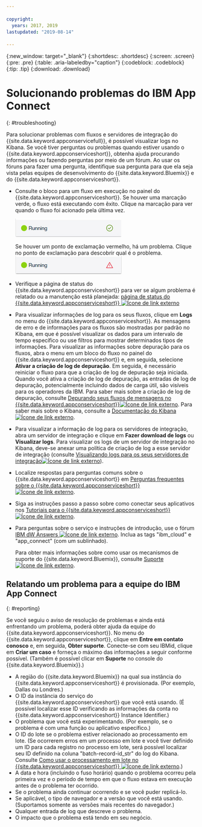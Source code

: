 ```yaml
---

copyright:
  years: 2017, 2019
lastupdated: "2019-08-14"

---
```


{:new_window: target="_blank"}
{:shortdesc: .shortdesc}
{:screen: .screen}
{:pre: .pre}
{:table: .aria-labeledby="caption"}
{:codeblock: .codeblock}
{:tip: .tip} 
{:download: .download}


# Solucionando problemas do IBM App Connect
{: #troubleshooting}

Para solucionar problemas com fluxos e servidores de integração do {{site.data.keyword.appconservicefull}}, é possível visualizar logs no Kibana. Se você tiver perguntas ou problemas quando estiver usando o {{site.data.keyword.appconserviceshort}}, obtenha ajuda procurando informações ou fazendo perguntas por meio de um fórum. Ao usar os fóruns para fazer uma pergunta, identifique sua pergunta para que ela seja vista pelas equipes de desenvolvimento do {{site.data.keyword.Bluemix}} e do {{site.data.keyword.appconserviceshort}}.

-   Consulte o bloco para um fluxo em execução no painel do {{site.data.keyword.appconserviceshort}}. Se houver uma marcação verde, o fluxo está executando com êxito. Clique na marcação para ver quando o fluxo foi acionado pela última vez.

    ![Captura de tela que mostra que um fluxo está executando com sucesso](/images/SuccessfulFlow.jpg)

    Se houver um ponto de exclamação vermelho, há um problema. Clique no ponto de exclamação para descobrir qual é o problema. ![Captura de tela que mostra que um fluxo tem um problema](/images/ErroredFlow.jpg)

-   Verifique a página de status do {{site.data.keyword.appconserviceshort}} para ver se algum problema é relatado ou a manutenção está planejada: [página de status do {{site.data.keyword.appconserviceshort}} ![Ícone de link externo](../../icons/launch-glyph.svg "Ícone de link externo")](https://developer.ibm.com/integration/docs/app-connect/app-connect-status/)
-   Para visualizar informações de log para os seus fluxos, clique em **Logs** no menu do {{site.data.keyword.appconserviceshort}}. As mensagens de erro e de informações para os fluxos são mostradas por padrão no Kibana, em que é possível visualizar os dados para um intervalo de tempo específico ou use filtros para mostrar determinados tipos de informações. Para visualizar as informações sobre depuração para os fluxos, abra o menu em um bloco do fluxo no painel do {{site.data.keyword.appconserviceshort}} e, em seguida, selecione **Ativar a criação de log de depuração**.  Em seguida, é necessário reiniciar o fluxo para que a criação de log de depuração seja iniciada.  Quando você ativa a criação de log de depuração, as entradas de log de depuração, potencialmente incluindo dados de carga útil, são visíveis para os operadores da IBM. Para saber mais sobre a criação de log de depuração, consulte [Depurando seus fluxos de mensagens no {{site.data.keyword.appconserviceshort}}![Ícone de link externo](../../icons/launch-glyph.svg "Ícone de link externo")](https://developer.ibm.com/integration/docs/app-connect/tutorials-for-ibm-app-connect/debugging-message-flows-ibm-app-connect/).  Para saber mais sobre o Kibana, consulte a [Documentação do Kibana ![Ícone de link externo](../../icons/launch-glyph.svg "Ícone de link externo")](https://www.elastic.co/guide/en/kibana/4.0/discover.html).
-   Para visualizar a informação de log para os servidores de integração, abra um servidor de integração e clique em **Fazer download de logs** ou **Visualizar logs**.  Para visualizar os logs de um servidor de integração no Kibana, deve-se anexar uma política de criação de log a esse servidor de integração (consulte [Visualizando logs para os seus servidores de integração![Ícone de link externo](../../icons/launch-glyph.svg "Ícone de link externo")](https://developer.ibm.com/integration/docs/app-connect/tutorials-for-ibm-app-connect/running-your-ibm-integration-bus-solutions-in-ibm-app-connect-enterprise-beta-plan/viewing-logs-for-your-integration-servers-in-app-connect-enterprise-beta)).
-   Localize respostas para perguntas comuns sobre o {{site.data.keyword.appconserviceshort}} em [Perguntas frequentes sobre o {{site.data.keyword.appconserviceshort}} ![Ícone de link externo](../../icons/launch-glyph.svg "Ícone de link externo")](https://developer.ibm.com/integration/docs/app-connect/faq/).
-   Siga as instruções passo a passo sobre como conectar seus aplicativos nos [Tutoriais para o {{site.data.keyword.appconserviceshort}} ![Ícone de link externo](../../icons/launch-glyph.svg "Ícone de link externo")](https://developer.ibm.com/integration/docs/app-connect/tutorials-for-ibm-app-connect/).
-   Para perguntas sobre o serviço e instruções de introdução, use o fórum [IBM dW Answers ![Ícone de link externo](../../icons/launch-glyph.svg "Ícone de link externo")](https://developer.ibm.com/answers/topics/app_connect). Inclua as tags "ibm_cloud" e "app_connect" (com um sublinhado).

    Para obter mais informações sobre como usar os mecanismos de suporte do {{site.data.keyword.Bluemix}}, consulte [Suporte ![Ícone de link externo](../../icons/launch-glyph.svg "Ícone de link externo")](https://cloud.ibm.com/unifiedsupport/supportcenter).

## Relatando um problema para a equipe do IBM App Connect
{: #reporting}

Se você seguiu o aviso de resolução de problemas e ainda está enfrentando um problema, poderá obter ajuda da equipe do {{site.data.keyword.appconserviceshort}}.  No menu do {{site.data.keyword.appconserviceshort}}, clique em **Entre em contato conosco** e, em seguida, **Obter suporte**.  Conecte-se com seu IBMid, clique em **Criar um caso** e forneça o máximo das informações a seguir conforme possível. (Também é possível clicar em **Suporte** no console do {{site.data.keyword.Bluemix}}.) 

* A região do {{site.data.keyword.Bluemix}} na qual sua instância do {{site.data.keyword.appconserviceshort}} é provisionada. (Por exemplo, Dallas ou Londres.)
* O ID da instância do serviço do {{site.data.keyword.appconserviceshort}} que você está usando. (É possível localizar esse ID verificando as informações da conta no {{site.data.keyword.appconserviceshort}} Instance Identifier.)
* O problema que você está experimentando. (Por exemplo, se o problema é com uma função ou aplicativo específico.)
* O ID do lote se o problema estiver relacionado ao processamento em lote. (Se ocorrerem erros em um processo em lote e você tiver definido um ID para cada registro no processo em lote, será possível localizar seu ID definido na coluna "batch-record-id_str" do log do Kibana. Consulte [Como usar o processamento em lote no {{site.data.keyword.appconserviceshort}} ![Ícone de link externo](../../icons/launch-glyph.svg "Ícone de link externo")](https://developer.ibm.com/integration/docs/app-connect/toolbox-utilities/how-to-use-batch-processing-in-ibm-app-connect/).)
* A data e hora (incluindo o fuso horário) quando o problema ocorreu pela primeira vez e o período de tempo em que o fluxo estava em execução antes de o problema ter ocorrido.
* Se o problema ainda continuar ocorrendo e se você puder replicá-lo.
* Se aplicável, o tipo de navegador e a versão que você está usando. (Suportamos somente as versões mais recentes do navegador.)
* Qualquer entrada de log que descreve o problema.
* O impacto que o problema está tendo em seu negócio.
